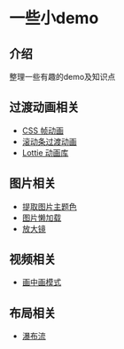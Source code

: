 <h1>一些小demo</h1>

## 介绍

整理一些有趣的demo及知识点

## 过渡动画相关

- [CSS 帧动画](https://github.com/kailong321200875/some-demo/tree/master/src/views/frame-animation/README.md)
- [滚动条过渡动画](https://github.com/kailong321200875/some-demo/tree/master/src/views/scroll-animation/README.md)
- [Lottie 动画库](https://github.com/kailong321200875/some-demo/tree/master/src/views/lottie/README.md)

## 图片相关

- [提取图片主题色](https://github.com/kailong321200875/some-demo/tree/master/src/views/img-theme/README.md)
- [图片懒加载](https://github.com/kailong321200875/some-demo/tree/master/src/views/img-lazy-load/README.md)
- [放大镜](https://github.com/kailong321200875/some-demo/tree/master/src/views/magnifier/README.md)

## 视频相关

- [画中画模式](https://github.com/kailong321200875/some-demo/tree/master/src/views/pip/README.md)


## 布局相关

- [瀑布流](https://github.com/kailong321200875/some-demo/tree/master/src/views/waterfall-flow/README.md)
